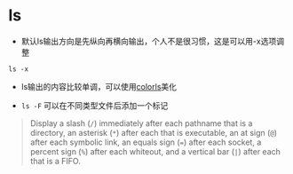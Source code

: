 # ls

- 默认ls输出方向是先纵向再横向输出，个人不是很习惯，这是可以用-x选项调整

`ls -x`

- ls输出的内容比较单调，可以使用[colorls](https://github.com/athityakumar/colorls)美化

- `ls -F` 可以在不同类型文件后添加一个标记
> Display a slash (`/`) immediately after each pathname that is a directory, an asterisk (`*`)
  after each that is executable, an at sign (`@`) after each symbolic link, an equals sign (`=`)
  after each socket, a percent sign (`%`) after each whiteout, and a vertical bar (`|`) after
  each that is a FIFO.



